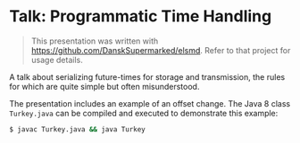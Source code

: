 # Talk: Programmatic Time Handling

> This presentation was written with https://github.com/DanskSupermarked/elsmd. 
> Refer to that project for usage details.

A talk about serializing future-times for storage and transmission, the rules 
for which are quite simple but often misunderstood.

The presentation includes an example of an offset change. The Java 8 class 
`Turkey.java` can be compiled and executed to demonstrate this example:

```sh
$ javac Turkey.java && java Turkey
```
